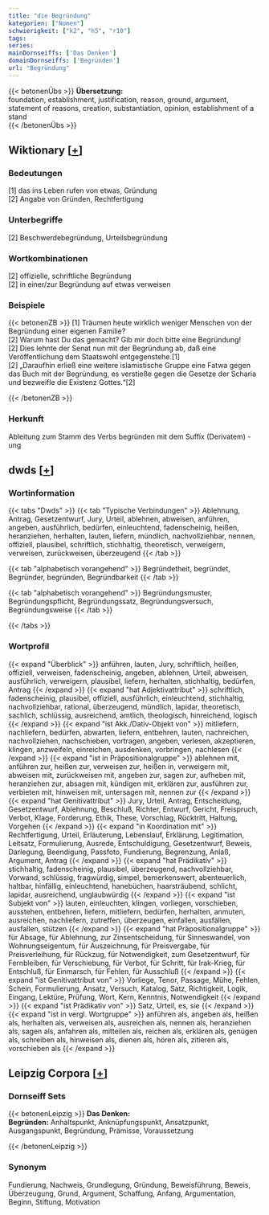 ```yaml
---
title: "die Begründung"
kategorien: ["Nomen"]
schwierigkeit: ["k2", "h5", "r10"]
tags:
series:
mainDornseiffs: ['Das Denken']
domainDornseiffs: ['Begründen']
url: "Begründung"
---
```


{{< betonenÜbs >}}
**Übersetzung:**  
foundation, establishment, justification, reason, ground, argument, statement of reasons, creation, substantiation, opinion, establishment  of a stand  
{{< /betonenÜbs >}}

## Wiktionary [[+](https://de.wiktionary.org/wiki/Begründung)]

### Bedeutungen
[1] das ins Leben rufen von etwas, Gründung  
[2] Angabe von Gründen, Rechtfertigung  

### Unterbegriffe
[2] Beschwerdebegründung, Urteilsbegründung  

### Wortkombinationen
[2] offizielle, schriftliche Begründung  
[2] in einer/zur Begründung auf etwas verweisen  

### Beispiele
{{< betonenZB >}}
[1] Träumen heute wirklich weniger Menschen von der Begründung einer eigenen Familie?  
[2] Warum hast Du das gemacht? Gib mir doch bitte eine Begründung!  
[2] Dies lehnte der Senat nun mit der Begründung ab, daß eine Veröffentlichung dem Staatswohl entgegenstehe.[1]  
[2] „Daraufhin erließ eine weitere islamistische Gruppe eine Fatwa gegen das Buch mit der Begründung, es verstieße gegen die Gesetze der Scharia und bezweifle die Existenz Gottes.“[2]  

{{< /betonenZB >}}
### Herkunft
Ableitung zum Stamm des Verbs begründen mit dem Suffix (Derivatem) -ung  



## dwds [[+](https://www.dwds.de/wb/Begründung)]

### Wortinformation
{{< tabs "Dwds" >}}
{{< tab "Typische Verbindungen" >}}
Ablehnung, Antrag, Gesetzentwurf, Jury, Urteil, ablehnen, abweisen, anführen, angeben, ausführlich, bedürfen, einleuchtend, fadenscheinig, heißen, heranziehen, herhalten, lauten, liefern, mündlich, nachvollziehbar, nennen, offiziell, plausibel, schriftlich, stichhaltig, theoretisch, verweigern, verweisen, zurückweisen, überzeugend
{{< /tab >}}

{{< tab "alphabetisch vorangehend" >}}
Begründetheit, begründet, Begründer, begründen, Begründbarkeit
{{< /tab >}}

{{< tab "alphabetisch vorangehend" >}}
Begründungsmuster, Begründungspflicht, Begründungssatz, Begründungsversuch, Begründungsweise
{{< /tab >}}

{{< /tabs >}}

### Wortprofil
{{< expand "Überblick" >}} anführen, lauten, Jury, schriftlich, heißen, offiziell, verweisen, fadenscheinig, angeben, ablehnen, Urteil, abweisen, ausführlich, verweigern, plausibel, liefern, herhalten, stichhaltig, bedürfen, Antrag {{< /expand >}}
{{< expand "hat Adjektivattribut" >}} schriftlich, fadenscheinig, plausibel, offiziell, ausführlich, einleuchtend, stichhaltig, nachvollziehbar, rational, überzeugend, mündlich, lapidar, theoretisch, sachlich, schlüssig, ausreichend, amtlich, theologisch, hinreichend, logisch {{< /expand >}}
{{< expand "ist Akk./Dativ-Objekt von" >}} mitliefern, nachliefern, bedürfen, abwarten, liefern, entbehren, lauten, nachreichen, nachvollziehen, nachschieben, vortragen, angeben, verlesen, akzeptieren, klingen, anzweifeln, einreichen, ausdenken, vorbringen, nachlesen {{< /expand >}}
{{< expand "ist in Präpositionalgruppe" >}} ablehnen mit, anführen zur, heißen zur, verweisen zur, heißen in, verweigern mit, abweisen mit, zurückweisen mit, angeben zur, sagen zur, aufheben mit, heranziehen zur, absagen mit, kündigen mit, erklären zur, ausführen zur, verbieten mit, hinweisen mit, untersagen mit, nennen zur {{< /expand >}}
{{< expand "hat Genitivattribut" >}} Jury, Urteil, Antrag, Entscheidung, Gesetzentwurf, Ablehnung, Beschluß, Richter, Entwurf, Gericht, Freispruch, Verbot, Klage, Forderung, Ethik, These, Vorschlag, Rücktritt, Haltung, Vorgehen {{< /expand >}}
{{< expand "in Koordination mit" >}} Rechtfertigung, Urteil, Erläuterung, Lebenslauf, Erklärung, Legitimation, Leitsatz, Formulierung, Ausrede, Entschuldigung, Gesetzentwurf, Beweis, Darlegung, Beendigung, Passfoto, Fundierung, Begrenzung, Anlaß, Argument, Antrag {{< /expand >}}
{{< expand "hat Prädikativ" >}} stichhaltig, fadenscheinig, plausibel, überzeugend, nachvollziehbar, Vorwand, schlüssig, fragwürdig, simpel, bemerkenswert, abenteuerlich, haltbar, hinfällig, einleuchtend, hanebüchen, haarsträubend, schlicht, lapidar, ausreichend, unglaubwürdig {{< /expand >}}
{{< expand "ist Subjekt von" >}} lauten, einleuchten, klingen, vorliegen, vorschieben, ausstehen, entbehren, liefern, mitliefern, bedürfen, herhalten, anmuten, ausreichen, nachliefern, zutreffen, überzeugen, einfallen, ausfällen, ausfallen, stützen {{< /expand >}}
{{< expand "hat Präpositionalgruppe" >}} für Absage, für Ablehnung, zur Zinsentscheidung, für Sinneswandel, von Wohnungseigentum, für Auszeichnung, für Preisvergabe, für Preisverleihung, für Rückzug, für Notwendigkeit, zum Gesetzentwurf, für Fernbleiben, für Verschiebung, für Verbot, für Schritt, für Irak-Krieg, für Entschluß, für Einmarsch, für Fehlen, für Ausschluß {{< /expand >}}
{{< expand "ist Genitivattribut von" >}} Vorliege, Tenor, Passage, Mühe, Fehlen, Schein, Formulierung, Ansatz, Versuch, Katalog, Satz, Richtigkeit, Logik, Eingang, Lektüre, Prüfung, Wort, Kern, Kenntnis, Notwendigkeit {{< /expand >}}
{{< expand "ist Prädikativ von" >}} Satz, Urteil, es, sie {{< /expand >}}
{{< expand "ist in vergl. Wortgruppe" >}} anführen als, angeben als, heißen als, herhalten als, verweisen als, ausreichen als, nennen als, heranziehen als, sagen als, anfahren als, mitteilen als, reichen als, erklären als, genügen als, schreiben als, hinweisen als, dienen als, hören als, zitieren als, vorschieben als {{< /expand >}}

## Leipzig Corpora [[+](https://corpora.uni-leipzig.de/en/res?word=Begründung&corpusId=deu_newscrawl-public_2018)]

### Dornseiff Sets
{{< betonenLeipzig >}}
**Das Denken:**  
**Begründen:** Anhaltspunkt, Anknüpfungspunkt, Ansatzpunkt, Ausgangspunkt, Begründung, Prämisse, Voraussetzung  

{{< /betonenLeipzig >}}

### Synonym
Fundierung, Nachweis, Grundlegung, Gründung, Beweisführung, Beweis, Überzeugung, Grund, Argument, Schaffung, Anfang, Argumentation, Beginn, Stiftung, Motivation

